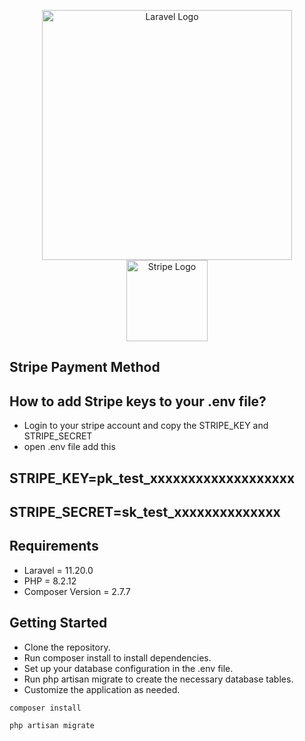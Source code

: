 <p align="center">
    <a href="https://laravel.com" target="_blank" style="display: inline-block;">
        <img src="https://raw.githubusercontent.com/laravel/art/master/logo-lockup/5%20SVG/2%20CMYK/1%20Full%20Color/laravel-logolockup-cmyk-red.svg" width="400" alt="Laravel Logo">
    </a>
    <a href="https://stripe.com" target="_blank" style="display: inline-block;">
        <img src="https://stripe.com/img/v3/home/twitter.png" width="130" alt="Stripe Logo">
    </a>
</p>


## Stripe Payment Method

## How to add Stripe keys to your .env file?
-  Login to your stripe account and copy the STRIPE_KEY and STRIPE_SECRET
-  open .env file add this
## STRIPE_KEY=pk_test_xxxxxxxxxxxxxxxxxxx
## STRIPE_SECRET=sk_test_xxxxxxxxxxxxxx

## Requirements
-  Laravel = 11.20.0
-  PHP = 8.2.12
-  Composer Version = 2.7.7

## Getting Started
-  Clone the repository.
-  Run composer install to install dependencies.
-  Set up your database configuration in the .env file.
-  Run php artisan migrate to create the necessary database tables.
-  Customize the application as needed.

```javascript
composer install
```

```javascript
php artisan migrate
```
